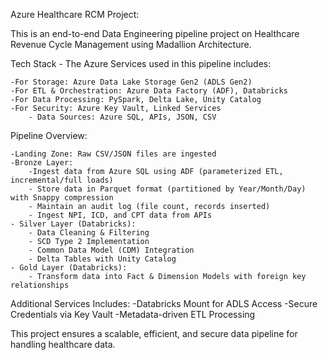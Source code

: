 Azure Healthcare RCM Project:

This is an end-to-end Data Engineering pipeline project on Healthcare Revenue Cycle Management using Madallion Architecture.

Tech Stack - The Azure Services used in this pipeline includes:

	-For Storage: Azure Data Lake Storage Gen2 (ADLS Gen2)
	-For ETL & Orchestration: Azure Data Factory (ADF), Databricks
	-For Data Processing: PySpark, Delta Lake, Unity Catalog
	-For Security: Azure Key Vault, Linked Services
        - Data Sources: Azure SQL, APIs, JSON, CSV

Pipeline Overview:

	-Landing Zone: Raw CSV/JSON files are ingested
	-Bronze Layer:
		-Ingest data from Azure SQL using ADF (parameterized ETL, incremental/full loads)
		- Store data in Parquet format (partitioned by Year/Month/Day) with Snappy compression
		- Maintain an audit log (file count, records inserted)
		- Ingest NPI, ICD, and CPT data from APIs
	- Silver Layer (Databricks):
		- Data Cleaning & Filtering
		- SCD Type 2 Implementation
		- Common Data Model (CDM) Integration
		- Delta Tables with Unity Catalog
	- Gold Layer (Databricks):
		- Transform data into Fact & Dimension Models with foreign key relationships


Additional Services Includes:
-Databricks Mount for ADLS Access
-Secure Credentials via Key Vault
-Metadata-driven ETL Processing
		
  
This project ensures a scalable, efficient, and secure data pipeline for handling healthcare data.


